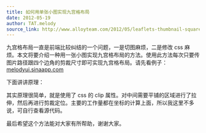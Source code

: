 ```yaml
---
title: 如何用单张小图实现九宫格布局
date: 2012-05-19
author: TAT.melody
source_link: http://www.alloyteam.com/2012/05/leaflets-thumbnail-squared-layout/
---
```


九宫格布局一直是前端比较纠结的一个问题，一是切图麻烦，二是修改 css 麻烦。本文将要介绍一种用一张小图实现九宫格布局的方法。使用此方法每次只要传图片路径跟四个边角的剪裁尺寸即可实现九宫格布局。请先看例子：[melodyui.sinaapp.com](http://melodyui.sinaapp.com/)

下面讲讲原理：

其实原理很简单，就是使用了 css 的 clip 属性。对中间需要平铺的区域进行了拉伸，然后再进行剪裁定位。主要的工作量都在坐标的计算上面，所以我这里不多说，可自行查看源代码。

最后希望这个方法能对大家有所帮助，谢谢大家。
